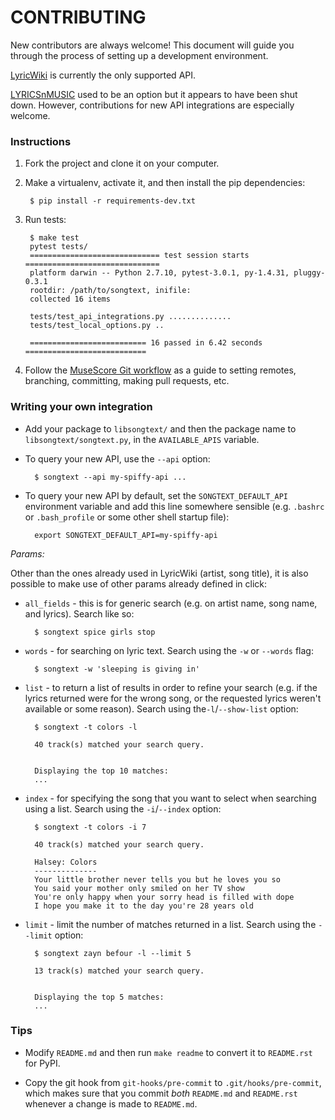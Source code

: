 # CONTRIBUTING

New contributors are always welcome! This document will guide you through the
process of setting up a development environment.

[LyricWiki](http://api.wikia.com/wiki/LyricWiki_API/REST) is currently the
only supported API.

[LYRICSnMUSIC](http://www.lyricsnmusic.com/api) used to be an option but it
appears to have been shut down. However, contributions for new API integrations
are especially welcome.


### Instructions

1. Fork the project and clone it on your computer.

1. Make a virtualenv, activate it, and then install the pip dependencies:

        $ pip install -r requirements-dev.txt

1. Run tests: 

        $ make test
        pytest tests/
        ============================= test session starts ==============================
        platform darwin -- Python 2.7.10, pytest-3.0.1, py-1.4.31, pluggy-0.3.1
        rootdir: /path/to/songtext, inifile: 
        collected 16 items

        tests/test_api_integrations.py ..............
        tests/test_local_options.py ..

        ========================== 16 passed in 6.42 seconds ===========================

1. Follow the [MuseScore Git workflow](http://musescore.org/en/developers-handbook/git-workflow)
as a guide to setting remotes, branching, committing, making pull requests,
etc.


### Writing your own integration

* Add your package to `libsongtext/` and then the package name to
`libsongtext/songtext.py`, in the `AVAILABLE_APIS` variable.

* To query your new API, use the `--api` option:

        $ songtext --api my-spiffy-api ...

* To query your new API by default, set the `SONGTEXT_DEFAULT_API`
environment variable and add this line somewhere sensible (e.g. `.bashrc` or
`.bash_profile` or some other shell startup file):

        export SONGTEXT_DEFAULT_API=my-spiffy-api

*Params:*

Other than the ones already used in LyricWiki (artist, song title), it is
also possible to make use of other params already defined in click:

* `all_fields` - this is for generic search (e.g. on artist name, song name, and lyrics). Search like so:

        $ songtext spice girls stop

* `words` - for searching on lyric text. Search using the `-w` or `--words`
flag:

        $ songtext -w 'sleeping is giving in'

* `list` - to return a list of results in order to refine your search (e.g.
if the lyrics returned were for the wrong song, or the requested lyrics
weren't available or some reason). Search using the`-l`/`--show-list` option:

        $ songtext -t colors -l

        40 track(s) matched your search query.


        Displaying the top 10 matches:
        ...

* `index` - for specifying the song that you want to select when searching
using a list. Search using the `-i`/`--index` option:

        $ songtext -t colors -i 7

        40 track(s) matched your search query.

        Halsey: Colors
        --------------
        Your little brother never tells you but he loves you so
        You said your mother only smiled on her TV show
        You're only happy when your sorry head is filled with dope
        I hope you make it to the day you're 28 years old

* `limit` - limit the number of matches returned in a list. Search using
the `--limit` option:

        $ songtext zayn befour -l --limit 5

        13 track(s) matched your search query.


        Displaying the top 5 matches:
        ...


### Tips

* Modify `README.md` and then run `make readme` to convert it to `README.rst`
for PyPI.

* Copy the git hook from `git-hooks/pre-commit` to `.git/hooks/pre-commit`,
which makes sure that you commit *both* `README.md` and `README.rst` whenever
a change is made to `README.md`.

